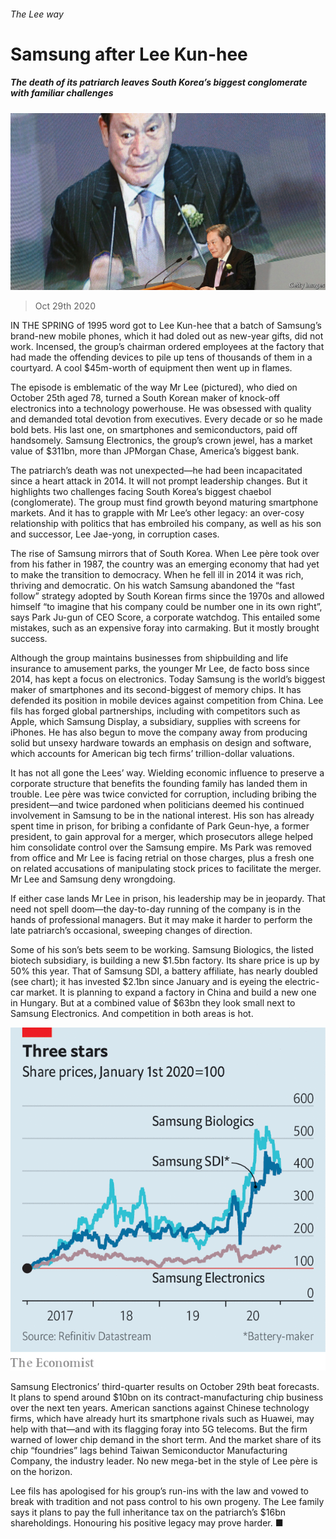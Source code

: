 ###### The Lee way

# Samsung after Lee Kun-hee 

##### The death of its patriarch leaves South Korea’s biggest conglomerate with familiar challenges 

![image](images/20201031_WBP502.jpg) 

> Oct 29th 2020 

IN THE SPRING of 1995 word got to Lee Kun-hee that a batch of Samsung’s brand-new mobile phones, which it had doled out as new-year gifts, did not work. Incensed, the group’s chairman ordered employees at the factory that had made the offending devices to pile up tens of thousands of them in a courtyard. A cool $45m-worth of equipment then went up in flames.

The episode is emblematic of the way Mr Lee (pictured), who died on October 25th aged 78, turned a South Korean maker of knock-off electronics into a technology powerhouse. He was obsessed with quality and demanded total devotion from executives. Every decade or so he made bold bets. His last one, on smartphones and semiconductors, paid off handsomely. Samsung Electronics, the group’s crown jewel, has a market value of $311bn, more than JPMorgan Chase, America’s biggest bank.


The patriarch’s death was not unexpected—he had been incapacitated since a heart attack in 2014. It will not prompt leadership changes. But it highlights two challenges facing South Korea’s biggest chaebol (conglomerate). The group must find growth beyond maturing smartphone markets. And it has to grapple with Mr Lee’s other legacy: an over-cosy relationship with politics that has embroiled his company, as well as his son and successor, Lee Jae-yong, in corruption cases.

The rise of Samsung mirrors that of South Korea. When Lee père took over from his father in 1987, the country was an emerging economy that had yet to make the transition to democracy. When he fell ill in 2014 it was rich, thriving and democratic. On his watch Samsung abandoned the “fast follow” strategy adopted by South Korean firms since the 1970s and allowed himself “to imagine that his company could be number one in its own right”, says Park Ju-gun of CEO Score, a corporate watchdog. This entailed some mistakes, such as an expensive foray into carmaking. But it mostly brought success.

Although the group maintains businesses from shipbuilding and life insurance to amusement parks, the younger Mr Lee, de facto boss since 2014, has kept a focus on electronics. Today Samsung is the world’s biggest maker of smartphones and its second-biggest of memory chips. It has defended its position in mobile devices against competition from China. Lee fils has forged global partnerships, including with competitors such as Apple, which Samsung Display, a subsidiary, supplies with screens for iPhones. He has also begun to move the company away from producing solid but unsexy hardware towards an emphasis on design and software, which accounts for American big tech firms’ trillion-dollar valuations.

It has not all gone the Lees’ way. Wielding economic influence to preserve a corporate structure that benefits the founding family has landed them in trouble. Lee père was twice convicted for corruption, including bribing the president—and twice pardoned when politicians deemed his continued involvement in Samsung to be in the national interest. His son has already spent time in prison, for bribing a confidante of Park Geun-hye, a former president, to gain approval for a merger, which prosecutors allege helped him consolidate control over the Samsung empire. Ms Park was removed from office and Mr Lee is facing retrial on those charges, plus a fresh one on related accusations of manipulating stock prices to facilitate the merger. Mr Lee and Samsung deny wrongdoing.

If either case lands Mr Lee in prison, his leadership may be in jeopardy. That need not spell doom—the day-to-day running of the company is in the hands of professional managers. But it may make it harder to perform the late patriarch’s occasional, sweeping changes of direction.

Some of his son’s bets seem to be working. Samsung Biologics, the listed biotech subsidiary, is building a new $1.5bn factory. Its share price is up by 50% this year. That of Samsung SDI, a battery affiliate, has nearly doubled (see chart); it has invested $2.1bn since January and is eyeing the electric-car market. It is planning to expand a factory in China and build a new one in Hungary. But at a combined value of $63bn they look small next to Samsung Electronics. And competition in both areas is hot.

![image](images/20201031_WBC071.png) 


Samsung Electronics’ third-quarter results on October 29th beat forecasts. It plans to spend around $10bn on its contract-manufacturing chip business over the next ten years. American sanctions against Chinese technology firms, which have already hurt its smartphone rivals such as Huawei, may help with that—and with its flagging foray into 5G telecoms. But the firm warned of lower chip demand in the short term. And the market share of its chip “foundries” lags behind Taiwan Semiconductor Manufacturing Company, the industry leader. No new mega-bet in the style of Lee père is on the horizon.

Lee fils has apologised for his group’s run-ins with the law and vowed to break with tradition and not pass control to his own progeny. The Lee family says it plans to pay the full inheritance tax on the patriarch’s $16bn shareholdings. Honouring his positive legacy may prove harder. ■

